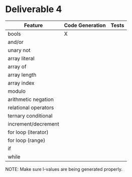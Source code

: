 # Deliverable 4
| Feature              | Code Generation | Tests |
|----------------------|-----------------|-------|
| bools                |                X|       |
| and/or               |                 |       |
| unary not            |                 |       |
| array literal        |                 |       |
| array of             |                 |       |
| array length         |                 |       |
| array index          |                 |       |
| modulo               |                 |       |
| arithmetic negation  |                 |       |
| relational operators |                 |       |
| ternary conditional  |                 |       |
| increment/decrement  |                 |       |
| for loop (iterator)  |                 |       |
| for loop (range)     |                 |       |
| if                   |                 |       |
| while                |                 |       |


NOTE: Make sure l-values are being generated properly.